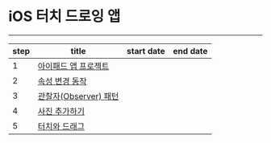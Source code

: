 # iOS 터치 드로잉 앱

---

| step | title                                    | start date | end date |
| ---- | ---------------------------------------- | ---------- | -------- |
| 1    | [아이패드 앱 프로젝트](./docs/step1.md)  |            |          |
| 2    | [속성 변경 동작](./docs/step2.md)        |            |          |
| 3    | [관찰자(Observer) 패턴](./docs/step3.md) |            |          |
| 4    | [사진 추가하기](./docs/step4.md)         |            |          |
| 5    | [터치와 드래그](./docs/step5.md)         |            |          |
